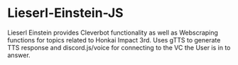 # Lieserl-Einstein-JS
 Lieserl Einstein provides Cleverbot functionality as well as Webscraping functions for topics related to Honkai Impact 3rd. Uses gTTS to generate TTS response and
 discord.js/voice for connecting to the VC the User is in to answer.
